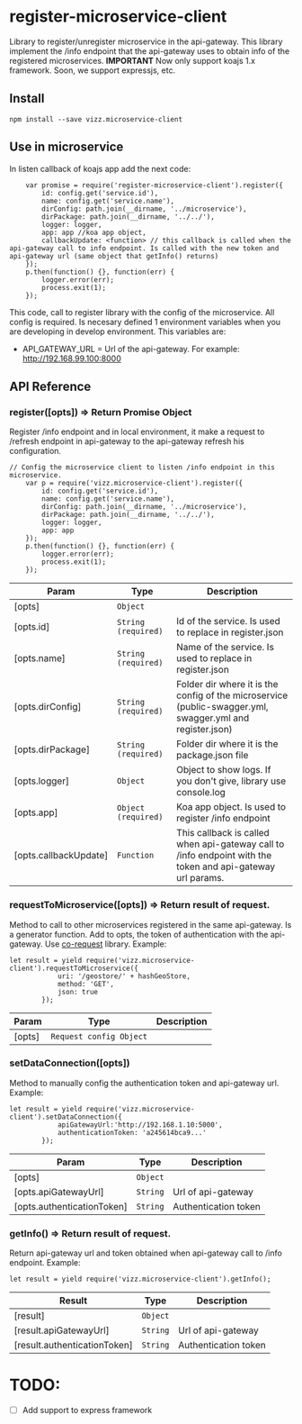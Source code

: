 # register-microservice-client
Library to register/unregister microservice in the api-gateway. This library implement the /info endpoint that the api-gateway uses to obtain info of the registered microservices.
**IMPORTANT** Now only support koajs 1.x framework. Soon, we support expressjs, etc.
## Install
````
npm install --save vizz.microservice-client
````

## Use in microservice
In listen callback of koajs app add the next code:
````
    var promise = require('register-microservice-client').register({
        id: config.get('service.id'),
        name: config.get('service.name'),
        dirConfig: path.join(__dirname, '../microservice'),
        dirPackage: path.join(__dirname, '../../'),
        logger: logger,
        app: app //koa app object,
        callbackUpdate: <function> // this callback is called when the api-gateway call to info endpoint. Is called with the new token and api-gateway url (same object that getInfo() returns)
    });
    p.then(function() {}, function(err) {
        logger.error(err);
        process.exit(1);
    });
````

This code, call to register library with the config of the microservice. All config is required. Is necesary defined 1 environment variables when you are developing in develop environment. This variables are:

*  API_GATEWAY_URL =  Url of the api-gateway. For example: http://192.168.99.100:8000


## API Reference
### register([opts]) => Return Promise Object
Register /info endpoint and in local environment, it make a request to /refresh endpoint in api-gateway to the api-gateway refresh his configuration.
```
// Config the microservice client to listen /info endpoint in this microservice.
    var p = require('vizz.microservice-client').register({
        id: config.get('service.id'),
        name: config.get('service.name'),
        dirConfig: path.join(__dirname, '../microservice'),
        dirPackage: path.join(__dirname, '../../'),
        logger: logger,
        app: app
    });
    p.then(function() {}, function(err) {
        logger.error(err);
        process.exit(1);
    });
```

| Param | Type | Description |
| --- | --- | --- |
| [opts] | <code>Object</code> |  |
| [opts.id] | <code>String (required)</code> | Id of the service. Is used to replace in register.json |
| [opts.name] | <code>String (required)</code> | Name of the service. Is used to replace in register.json |
| [opts.dirConfig] | <code>String (required)</code> | Folder dir where it is the config of the microservice (public-swagger.yml, swagger.yml and register.json) |
| [opts.dirPackage] | <code>String (required)</code> | Folder dir where it is the package.json file |
| [opts.logger] | <code>Object</code> | Object to show logs. If you don't give, library use console.log |
| [opts.app] | <code>Object (required)</code> | Koa app object. Is used to register /info endpoint |
| [opts.callbackUpdate] | <code>Function</code> | This callback is called when api-gateway call to /info endpoint with the token and api-gateway url params. |


### requestToMicroservice([opts]) => Return result of request.
Method to call to other microservices registered in the same api-gateway. Is a generator function. Add to opts, the token of authentication with the api-gateway. Use [co-request](https://github.com/denys/co-request#readme) library.
Example:
```
let result = yield require('vizz.microservice-client').requestToMicroservice({
            uri: '/geostore/' + hashGeoStore,
            method: 'GET',
            json: true
        });
```
| Param | Type | Description |
| --- | --- | --- |
| [opts] | <code>Request config Object</code> |  |

### setDataConnection([opts])
Method to manually config the authentication token and api-gateway url.
Example:
```
let result = yield require('vizz.microservice-client').setDataConnection({
            apiGatewayUrl:'http://192.168.1.10:5000',
            authenticationToken: 'a245614bca9...'
        });
```
| Param | Type | Description |
| --- | --- | --- |
| [opts] | <code>Object</code> |  |
| [opts.apiGatewayUrl] | <code>String</code> | Url of api-gateway |
| [opts.authenticationToken] | <code>String</code> | Authentication token |

### getInfo() => Return result of request.
Return api-gateway url and token obtained when api-gateway call to /info endpoint.
Example:
```
let result = yield require('vizz.microservice-client').getInfo();
```
| Result | Type | Description |
| --- | --- | --- |
| [result] | <code>Object</code> |  |
| [result.apiGatewayUrl] | <code>String</code> | Url of api-gateway |
| [result.authenticationToken] | <code>String</code> | Authentication token |

# TODO:
* [ ]  Add support to express framework
